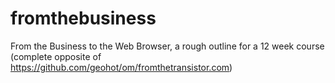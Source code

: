 # fromthebusiness
From the Business to the Web Browser, a rough outline for a 12 week course (complete opposite of https://github.com/geohot/om/fromthetransistor.com)
